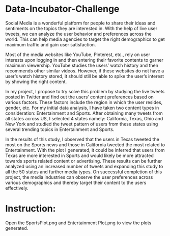 # Data-Incubator-Challenge
Social Media is a wonderful platform for people to share their ideas and sentiments on the topics they are interested in.  With the help of live user tweets, we can analyze the user behavior and preferences across the world. This can help media agencies to target the right demographics to get maximum traffic and gain user satisfaction.

Most of the media websites like YouTube, Pinterest, etc., rely on user interests upon logging in and then entering their favorite contents to garner maximum viewership. YouTube studies the users’ watch history and then recommends other similar videos. However, if these websites do not have a user’s watch history stored, it should still be able to spike the user’s interest by showing the right content.

In my project, I propose to try solve this problem by studying the live tweets posted in Twitter and find out the users’ content preferences based on various factors. These factors include the region in which the user resides, gender, etc. 
For my initial data analysis, I have taken two content types in consideration: Entertainment and Sports. After obtaining many tweets from all states across US, I selected 4 states namely: California, Texas, Ohio and New York and studied the tweet pattern of users from these states using several trending topics in Entertainment and Sports.

In the results of this study, I observed that the users in Texas tweeted the most on the Sports news and those in California tweeted the most related to Entertainment.  With the plot I generated, it could be inferred that users from Texas are more interested in Sports and would likely be more attracted towards sports related content or advertising. These results can be further analyzed using an increased number of tweets and expanding this study to all the 50 states and further media types.
On successful completion of this project, the media industries can observe the user preferences across various demographics and thereby target their content to the users effectively.

# Instruction:
Open the SportsPlot.png and Entertainment Plot.png to view the plots generated.
